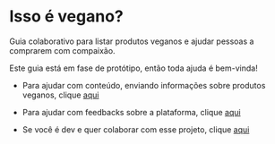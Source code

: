 # Isso é vegano?   
Guia colaborativo para listar produtos veganos e ajudar pessoas a comprarem com compaixão.

Este guia está em fase de protótipo, então toda ajuda é bem-vinda!

* Para ajudar com conteúdo, enviando informações sobre produtos veganos, clique [aqui](https://docs.google.com/spreadsheets/d/1vufJ8IIZIrfUcVCY5cQ6EM9Nw7l_ksclzg8BGu-DDfY/edit?usp=sharing)

* Para ajudar com feedbacks sobre a plataforma, clique [aqui](https://docs.google.com/forms/d/e/1FAIpQLSemQ5cSbarRvfG_dsamj6BV7HQHUonvTn_qj2W6N7bZ5QFxSg/viewform)
* Se você é dev e quer colaborar com esse projeto, clique [aqui](CONTRIBUTING.md)
